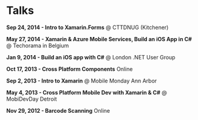 Talks
=====

**Sep 24, 2014 - Intro to Xamarin.Forms** @ CTTDNUG (Kitchener)

**May 27, 2014 - Xamarin & Azure Mobile Services, Build an iOS App in C#** @ Techorama in Belgium

**Jan 9, 2014 - Build an iOS app with C#** @ London .NET User Group

**Oct 17, 2013 - Cross Platform Components** Online
  
**Sep 2, 2013 - Intro to Xamarin** @ Mobile Monday Ann Arbor

**May 4, 2013 - Cross Platform Mobile Dev with Xamarin & C#** @ MobiDevDay Detroit

**Nov 29, 2012 - Barcode Scanning** Online
